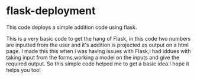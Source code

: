 # flask-deployment
This code deploys a simple addition code using flask.

This is a very basic code to get the hang of Flask, in this code two numbers are inputted from the user and it's addition is projected as output on a html page.
I made this this when i was having issues with Flask,i had iddues with taking input from the forms,working a model on the inputs and give the required output.
So this simple code helped me to get a basic idea.I hope it helps you too!
